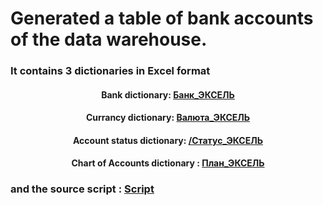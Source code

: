 <h1> Generated a table of bank
accounts of the data warehouse.</h1>

<h3>It contains 3 dictionaries in Excel format </h3>
<h4 align="center">
  Bank dictionary: <a href="https://github.com/Nident/DWH-projects/blob/main/case_1/Банк_ЭКСЕЛЬ.xlsx">Банк_ЭКСЕЛЬ</a>
</h4>

<h4 align="center">
  Currancy dictionary: <a href="https://github.com/Nident/DWH-projects/blob/main/case_1/Валюта_ЭКСЕЛЬ.xlsx">Валюта_ЭКСЕЛЬ</a>
</h4>

<h4 align="center">
   Account status dictionary:  <a href="https://github.com/Nident/DWH-projects/blob/main/case_1/Статус_ЭКСЕЛЬ.xlsx">/Статус_ЭКСЕЛЬ</a>
</h4>

<h4 align="center">
  Chart of Accounts dictionary :  <a href="https://github.com/Nident/DWH-projects/blob/main/case_1/План_ЭКСЕЛЬ.xlsx">План_ЭКСЕЛЬ</a> 
</h4>


<h3> and the source script : 
  <a align="center" href="https://github.com/Nident/DWH-projects/blob/main/case_1/Case_1_creating.sql">Script</a> 
 <h3> 

